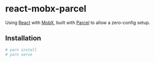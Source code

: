 # react-mobx-parcel

Using [React][react] with [MobX][mobx], built with [Parcel][parcel] to allow a zero-config setup.

[react]: https://reactjs.org/
[mobx]: https://mobx.js.org/
[parcel]: https://parceljs.org/

## Installation

```sh
# yarn install
# yarn serve
```
